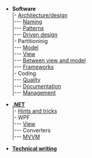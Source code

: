 - __Software__\
|- [Architecture/design](dev/design.md)\
|--- [Naming](dev/naming.md)\
|--- [Patterns](dev/code_patterns.md)\
|--- [Driven design](dev/tdd-ddd.md)\
|- Partitioninig\
|--- [Model](dev/software-parts/app_model.md)\
|--- [View](dev/software-parts/app_view.md)\
|--- [Between view and model](dev/software-parts/app_view-model.md)\
|--- [Frameworks](dev/software-parts/ext_modules.md)\
|- Coding\
|--- [Quality](dev/praxis/code_quality.md)\
|--- [Documentation](dev/praxis/code_docu.md)\
|--- [Management](dev/praxis/code_mngmnt.md) 

- [__.NET__](dev/.net)\
|- [Hints and tricks](dev/.net/+readme/cs_hints.md)\
|- WPF\
|--- [View](dev/.net/wpf/wpf-view.md)\
|--- Converters\
|--- [MVVM](dev/.net/wpf/mvvm)

- [__Technical writing__](pencraft)


